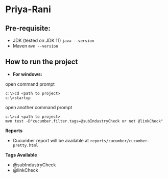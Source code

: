 # Priya-Rani

## Pre-requisite:

* JDK (tested on JDK 11)
  `java --version`
* Maven
  `mvn --version`

## How to run the project

* **For windows:**

open command prompt

```command
c:\>cd <path to project> 
c:\>startup
```

open another command prompt

```command
c:\>cd <path to project> 
mvn test -D"cucumber.filter.tags=@subIndustryCheck or not @linkCheck"
```



**Reports**

* Cucumber report will be available at `reports/cucumber/cucumber-pretty.html`

**Tags Available**

* @subIndustryCheck
* @linkCheck

